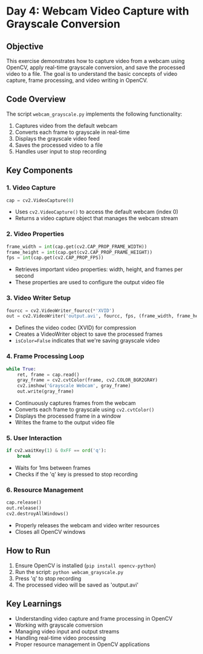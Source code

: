 # Day 4: Webcam Video Capture with Grayscale Conversion

## Objective
This exercise demonstrates how to capture video from a webcam using OpenCV, apply real-time grayscale conversion, and save the processed video to a file. The goal is to understand the basic concepts of video capture, frame processing, and video writing in OpenCV.

## Code Overview
The script `webcam_grayscale.py` implements the following functionality:
1. Captures video from the default webcam
2. Converts each frame to grayscale in real-time
3. Displays the grayscale video feed
4. Saves the processed video to a file
5. Handles user input to stop recording

## Key Components

### 1. Video Capture
```python
cap = cv2.VideoCapture(0)
```
- Uses `cv2.VideoCapture()` to access the default webcam (index 0)
- Returns a video capture object that manages the webcam stream

### 2. Video Properties
```python
frame_width = int(cap.get(cv2.CAP_PROP_FRAME_WIDTH))
frame_height = int(cap.get(cv2.CAP_PROP_FRAME_HEIGHT))
fps = int(cap.get(cv2.CAP_PROP_FPS))
```
- Retrieves important video properties: width, height, and frames per second
- These properties are used to configure the output video file

### 3. Video Writer Setup
```python
fourcc = cv2.VideoWriter_fourcc(*'XVID')
out = cv2.VideoWriter('output.avi', fourcc, fps, (frame_width, frame_height), isColor=False)
```
- Defines the video codec (XVID) for compression
- Creates a VideoWriter object to save the processed frames
- `isColor=False` indicates that we're saving grayscale video

### 4. Frame Processing Loop
```python
while True:
    ret, frame = cap.read()
    gray_frame = cv2.cvtColor(frame, cv2.COLOR_BGR2GRAY)
    cv2.imshow('Grayscale Webcam', gray_frame)
    out.write(gray_frame)
```
- Continuously captures frames from the webcam
- Converts each frame to grayscale using `cv2.cvtColor()`
- Displays the processed frame in a window
- Writes the frame to the output video file

### 5. User Interaction
```python
if cv2.waitKey(1) & 0xFF == ord('q'):
    break
```
- Waits for 1ms between frames
- Checks if the 'q' key is pressed to stop recording

### 6. Resource Management
```python
cap.release()
out.release()
cv2.destroyAllWindows()
```
- Properly releases the webcam and video writer resources
- Closes all OpenCV windows

## How to Run
1. Ensure OpenCV is installed (`pip install opencv-python`)
2. Run the script: `python webcam_grayscale.py`
3. Press 'q' to stop recording
4. The processed video will be saved as 'output.avi'

## Key Learnings
- Understanding video capture and frame processing in OpenCV
- Working with grayscale conversion
- Managing video input and output streams
- Handling real-time video processing
- Proper resource management in OpenCV applications 